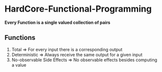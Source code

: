 # HardCore-Functional-Programming

**Every Function is a single valued collection of pairs**

## Functions

1. Total => For every input there is a corresponding output
2. Deterministic => Always receive the same output for a given input
3. No-observable Side Effects => No observable effects besides computing a value
